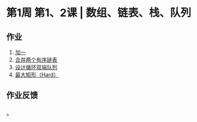 # 第1周 第1、2课 | 数组、链表、栈、队列

## 作业

1. [加一](https://leetcode.com/problems/plus-one/)
2. [合并两个有序链表](https://leetcode.com/problems/merge-two-sorted-lists/)
3. [设计循环双端队列](https://leetcode.com/problems/design-circular-deque/)
4. [最大矩形（Hard）](https://leetcode.com/problems/maximal-rectangle/)
                                                                                                                                                                                                                                                                                                                                                                                                                                                                                                                                             
## 作业反馈
                                                                                                                                                                                                                                                                                                                                                                                                                                                                                                                                                                                                                                                         >